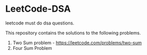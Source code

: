 # LeetCode-DSA
leetcode must do dsa questions.

This repository contains the solutions to the following problems.
1. Two Sum problem - https://leetcode.com/problems/two-sum
2. Four Sum Problem
